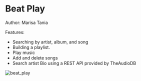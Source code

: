 # Beat Play
Author: Marisa Tania

Features:
- Searching by artist, album, and song
- Building a playlist. 
- Play music
- Add and delete songs
- Search artist Bio using a REST API provided by TheAudioDB

![beat_play](https://user-images.githubusercontent.com/60201466/119745724-8e096a00-be43-11eb-94ca-382e1bc57187.gif)


